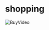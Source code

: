 # shopping


![BuyVideo](https://github.com/Cyishen/BuyBuy/assets/52564123/e26d6c84-eff9-4f18-a247-66f927057e44)
